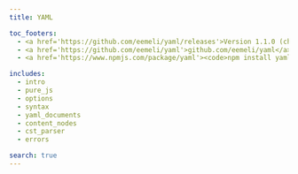 ```yaml
---
title: YAML

toc_footers:
  - <a href='https://github.com/eemeli/yaml/releases'>Version 1.1.0 (changelog)</a>
  - <a href='https://github.com/eemeli/yaml'>github.com/eemeli/yaml</a>
  - <a href='https://www.npmjs.com/package/yaml'><code>npm install yaml</code></a>

includes:
  - intro
  - pure_js
  - options
  - syntax
  - yaml_documents
  - content_nodes
  - cst_parser
  - errors

search: true
---
```


